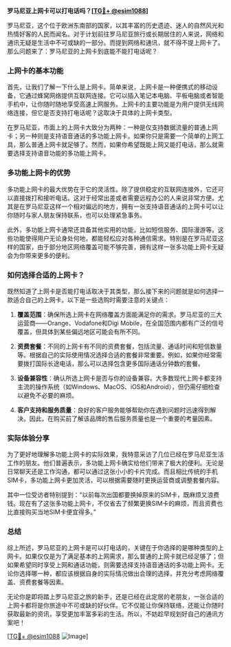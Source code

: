 **罗马尼亚上网卡可以打电话吗？[[TG💪+ @esim1088](https://t.me/s/esim1088)]**

罗马尼亚，这个位于欧洲东南部的国家，以其丰富的历史遗迹、迷人的自然风光和热情好客的人民而闻名。对于计划前往罗马尼亚旅行或长期居住的人来说，网络和通讯无疑是生活中不可或缺的一部分。而提到网络和通讯，就不得不提上网卡了。那么问题来了：罗马尼亚的上网卡到底能不能打电话呢？

### 上网卡的基本功能

首先，让我们了解一下什么是上网卡。简单来说，上网卡是一种便携式的移动设备，它通过蜂窝网络提供互联网连接。它可以插入笔记本电脑、平板电脑或者智能手机中，让你随时随地享受高速上网服务。上网卡的主要功能是为用户提供无线网络连接，但它是否支持打电话呢？这取决于具体的上网卡类型。

在罗马尼亚，市面上的上网卡大致分为两种：一种是仅支持数据流量的普通上网卡；另一种则是支持语音通话的多功能上网卡。如果你只是需要一个简单的上网工具，那么普通上网卡就足够了。然而，如果你希望既能上网又能打电话，那么就需要选择支持语音功能的多功能上网卡。

### 多功能上网卡的优势

多功能上网卡的最大优势在于它的灵活性。除了提供稳定的互联网连接外，它还可以直接拨打和接听电话。这对于经常出差或者需要远程办公的人来说非常方便。尤其是在罗马尼亚这样一个相对偏远的地方，拥有一张支持语音通话的上网卡可以让你随时与家人朋友保持联系，也可以处理紧急事务。

此外，多功能上网卡通常还具备其他实用的功能，比如短信服务、国际漫游等。这些功能使得用户无论身处何地，都能轻松应对各种通信需求。特别是在罗马尼亚这样的国家，由于部分地区网络覆盖可能不够完善，拥有这样一张多功能上网卡无疑会为你带来更多的便利。

### 如何选择合适的上网卡？

既然知道了上网卡是否能打电话取决于其类型，那么接下来的问题就是如何选择一款适合自己的上网卡。以下是一些选购时需要注意的关键点：

1. **覆盖范围**：确保所选上网卡在网络覆盖方面能满足你的需求。罗马尼亚的三大运营商——Orange、Vodafone和Digi Mobile，在全国范围内都有广泛的信号覆盖，但具体到某些偏远地区可能会有所不同。
   
2. **资费套餐**：不同的上网卡有不同的资费套餐，包括流量、通话时间和短信数量等。根据自己的实际使用情况选择合适的套餐非常重要。例如，如果你经常需要拨打国际长途电话，那么可以选择包含更多国际通话分钟数的套餐。

3. **设备兼容性**：确认所选上网卡是否与你的设备兼容。大多数现代上网卡都支持主流的操作系统（如Windows、MacOS、iOS和Android），但仍需仔细检查以避免不必要的麻烦。

4. **客户支持和服务质量**：良好的客户服务能够帮助你在遇到问题时迅速得到解决。因此，在购买前了解该品牌的售后服务质量也是一个重要的考量因素。

### 实际体验分享

为了更好地理解多功能上网卡的实际效果，我特意采访了几位已经在罗马尼亚生活工作的朋友。他们普遍表示，多功能上网卡确实给他们带来了极大的便利。无论是日常聊天还是工作沟通，都可以通过这张小小的卡片完成。而且相比传统的手机SIM卡，多功能上网卡更加灵活，可以根据需要随时更换运营商或调整套餐内容。

其中一位受访者特别提到：“以前每次出国都要换掉原来的SIM卡，既麻烦又浪费钱。现在有了这张多功能上网卡，不仅省去了频繁更换SIM卡的麻烦，而且资费也比直接购买当地SIM卡便宜得多。”

### 总结

综上所述，罗马尼亚的上网卡是可以打电话的，关键在于你选择的是哪种类型的上网卡。如果仅仅是为了满足基本的上网需求，那么普通的上网卡就已经足够了；但如果希望同时享受上网和通话功能，则需要选择支持语音通话的多功能上网卡。无论你选择哪一种，都应该根据自身的实际情况做出合理的选择，并充分考虑网络覆盖、资费套餐等因素。

无论你是即将踏上罗马尼亚之旅的新手，还是已经在此定居的老朋友，一张合适的上网卡都将是你旅途中不可或缺的好伙伴。它不仅能让你保持联络，还能让你随时获取最新的资讯，享受更加丰富多彩的生活。所以，不妨趁早规划好自己的通讯方案吧！

[[TG💪+ @esim1088](https://t.me/s/esim1088) ![Image](https://i.postimg.cc/4NQfJmqS/Snipaste-2025-05-13-00-14-12.png)]